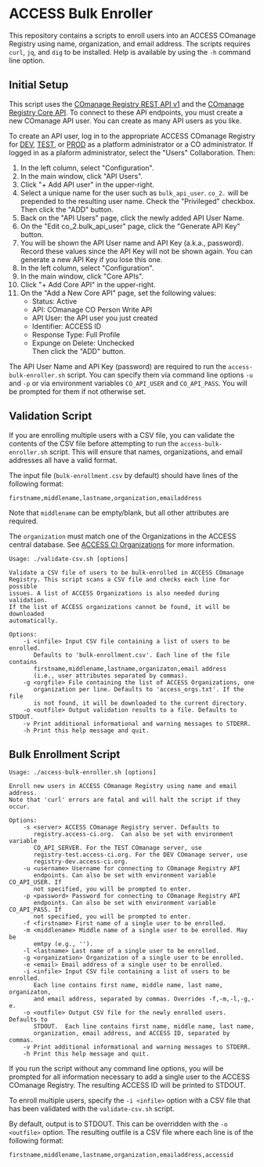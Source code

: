 # ACCESS Bulk Enroller

This repository contains a scripts to enroll users into an ACCESS COmanage
Registry using name, organization, and email address. The scripts
requires `curl`, `jq`, and `dig` to be installed. Help is available by using
the `-h` command line option. 

## Initial Setup

This script uses the [COmanage Registry REST API
v1](https://spaces.at.internet2.edu/display/COmanage/REST+API+v1) and the
[COmanage Registry Core
API](https://spaces.at.internet2.edu/display/COmanage/Core+API). To connect
to these API endpoints, you must create a new COmanage API user. You can
create as many API users as you like. 

To create an API user, log in to the appropriate ACCESS COmanage
Registry for [DEV](https://registry-dev.access-ci.org/),
[TEST](https://registry-test.access-ci.org/), or
[PROD](https://registry.access-ci.org/) as a platform administrator or a CO
administrator. If logged in as a plaform administrator, select the
"Users" Collaboration. Then:

1. In the left column, select "Configuration".
1. In the main window, click "API Users".
1. Click "+ Add API user" in the upper-right.
1. Select a unique name for the user such as `bulk_api_user`. `co_2.`
   will be prepended to the resulting user name. Check the "Privileged"
   checkbox. Then click the "ADD" button.
1. Back on the "API Users" page, click the newly added API User Name.
1. On the "Edit co\_2.bulk\_api\_user" page, click the "Generate API Key"
   button.
1. You will be shown the API User name and API Key (a.k.a., password).
   Record these values since the API Key will not be shown again. You can
   generate a new API Key if you lose this one.
1. In the left column, select "Configuration".
1. In the main window, click "Core APIs".
1. Click "+ Add Core API" in the upper-right.
1. On the "Add a New Core API" page, set the following values:
   - Status: Active
   - API: COmanage CO Person Write API
   - API User: the API user you just created
   - Identifier: ACCESS ID
   - Response Type: Full Profile
   - Expunge on Delete: Unchecked  
   Then click the "ADD" button.

The API User Name and API Key (password) are required to run the
`access-bulk-enroller.sh` script. You can specify them via command line
options `-u` and `-p` or via environment variables `CO_API_USER` and
`CO_API_PASS`. You will be prompted for them if not otherwise set.

## Validation Script

If you are enrolling multiple users with a CSV file, you can validate the
contents of the CSV file before attempting to run the
`access-bulk-enroller.sh` script. This will ensure that names, organizations,
and email addresses all have a valid format.

The input file (`bulk-enrollment.csv` by default) should have lines of the
following format:

```
firstname,middlename,lastname,organization,emailaddress
```

Note that `middlename` can be empty/blank, but all other attributes are
required.

The `organization` must match one of the Organizations in the ACCESS central
database. See [ACCESS CI Organizations](access_orgs.md) for more
information.

```
Usage: ./validate-csv.sh [options]

Validate a CSV file of users to be bulk-enrolled in ACCESS COmanage
Registry. This script scans a CSV file and checks each line for possible
issues. A list of ACCESS Organizations is also needed during validation.
If the list of ACCESS organizations cannot be found, it will be downloaded
automatically.

Options:
    -i <infile> Input CSV file containing a list of users to be enrolled.
       Defaults to 'bulk-enrollment.csv'. Each line of the file contains
       firstname,middlename,lastname,organizaton,email address
       (i.e., user attributes separated by commas).
    -g <orgfile> File containing the list of ACCESS Organizations, one
       organization per line. Defaults to 'access_orgs.txt'. If the file
       is not found, it will be downloaded to the current directory.
    -o <outfile> Output validation results to a file. Defaults to STDOUT.
    -v Print additional informational and warning messages to STDERR.
    -h Print this help message and quit.
```

## Bulk Enrollment Script

```
Usage: ./access-bulk-enroller.sh [options]

Enroll new users in ACCESS COmanage Registry using name and email address.
Note that 'curl' errors are fatal and will halt the script if they occur.

Options:
    -s <server> ACCESS COmanage Registry server. Defaults to
       registry.access-ci.org.  Can also be set with environment variable
       CO_API_SERVER. For the TEST COmanage server, use
       registry-test.access-ci.org. For the DEV COmanage server, use
       registry-dev.access-ci.org.
    -u <username> Username for connecting to COmanage Registry API
       endpoints. Can also be set with environment variable CO_API_USER. If
       not specified, you will be prompted to enter.
    -p <password> Password for connecting to COmanage Registry API
       endpoints. Can also be set with environment variable CO_API_PASS. If
       not specified, you will be prompted to enter.
    -f <firstname> First name of a single user to be enrolled.
    -m <middlename> Middle name of a single user to be enrolled. May be
       emtpy (e.g., '').
    -l <lastname> Last name of a single user to be enrolled.
    -g <organization> Organization of a single user to be enrolled.
    -e <email> Email address of a single user to be enrolled.
    -i <infile> Input CSV file containing a list of users to be enrolled.
       Each line contains first name, middle name, last name, organizaton,
       and email address, separated by commas. Overrides -f,-m,-l,-g,-e.
    -o <outfile> Output CSV file for the newly enrolled users. Defaults to
       STDOUT.  Each line contains first name, middle name, last name,
       organization, email address, and ACCESS ID, separated by commas.
    -v Print additional informational and warning messages to STDERR.
    -h Print this help message and quit.
```

If you run the script without any command line options, you will be prompted
for all information necessary to add a single user to the ACCESS COmanage
Registry. The resulting ACCESS ID will be printed to STDOUT.

To enroll multiple users, specify the `-i <infile>` option with a CSV file
that has been validated with the `validate-csv.sh` script.

By default, output is to STDOUT. This can be overridden with the
`-o <outfile>` option. The resulting outfile is a CSV file where each line
is of the following format:

```
firstname,middlename,lastname,organization,emailaddress,accessid
```

